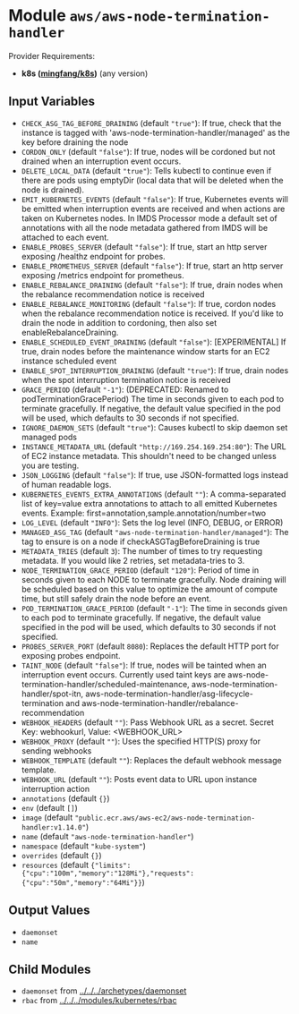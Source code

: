 
# Module `aws/aws-node-termination-handler`

Provider Requirements:
* **k8s ([mingfang/k8s](https://registry.terraform.io/providers/mingfang/k8s/latest))** (any version)

## Input Variables
* `CHECK_ASG_TAG_BEFORE_DRAINING` (default `"true"`): If true, check that the instance is tagged with 'aws-node-termination-handler/managed' as the key before draining the node
* `CORDON_ONLY` (default `"false"`): If true, nodes will be cordoned but not drained when an interruption event occurs.
* `DELETE_LOCAL_DATA` (default `"true"`): Tells kubectl to continue even if there are pods using emptyDir (local data that will be deleted when the node is drained).
* `EMIT_KUBERNETES_EVENTS` (default `"false"`): If true, Kubernetes events will be emitted when interruption events are received and when actions are taken on Kubernetes nodes. In IMDS Processor mode a default set of annotations with all the node metadata gathered from IMDS will be attached to each event. 
* `ENABLE_PROBES_SERVER` (default `"false"`): If true, start an http server exposing /healthz endpoint for probes.
* `ENABLE_PROMETHEUS_SERVER` (default `"false"`): If true, start an http server exposing /metrics endpoint for prometheus.
* `ENABLE_REBALANCE_DRAINING` (default `"false"`): If true, drain nodes when the rebalance recommendation notice is received
* `ENABLE_REBALANCE_MONITORING` (default `"false"`): If true, cordon nodes when the rebalance recommendation notice is received. If you'd like to drain the node in addition to cordoning, then also set enableRebalanceDraining.
* `ENABLE_SCHEDULED_EVENT_DRAINING` (default `"false"`): [EXPERIMENTAL] If true, drain nodes before the maintenance window starts for an EC2 instance scheduled event
* `ENABLE_SPOT_INTERRUPTION_DRAINING` (default `"true"`): If true, drain nodes when the spot interruption termination notice is received
* `GRACE_PERIOD` (default `"-1"`): (DEPRECATED: Renamed to podTerminationGracePeriod) The time in seconds given to each pod to terminate gracefully. If negative, the default value specified in the pod will be used, which defaults to 30 seconds if not specified.
* `IGNORE_DAEMON_SETS` (default `"true"`): Causes kubectl to skip daemon set managed pods
* `INSTANCE_METADATA_URL` (default `"http://169.254.169.254:80"`): The URL of EC2 instance metadata. This shouldn't need to be changed unless you are testing.
* `JSON_LOGGING` (default `"false"`): If true, use JSON-formatted logs instead of human readable logs.
* `KUBERNETES_EVENTS_EXTRA_ANNOTATIONS` (default `""`): A comma-separated list of key=value extra annotations to attach to all emitted Kubernetes events. Example: first=annotation,sample.annotation/number=two
* `LOG_LEVEL` (default `"INFO"`): Sets the log level (INFO, DEBUG, or ERROR)
* `MANAGED_ASG_TAG` (default `"aws-node-termination-handler/managed"`): The tag to ensure is on a node if checkASGTagBeforeDraining is true
* `METADATA_TRIES` (default `3`): The number of times to try requesting metadata. If you would like 2 retries, set metadata-tries to 3.
* `NODE_TERMINATION_GRACE_PERIOD` (default `"120"`): Period of time in seconds given to each NODE to terminate gracefully. Node draining will be scheduled based on this value to optimize the amount of compute time, but still safely drain the node before an event.
* `POD_TERMINATION_GRACE_PERIOD` (default `"-1"`): The time in seconds given to each pod to terminate gracefully. If negative, the default value specified in the pod will be used, which defaults to 30 seconds if not specified.
* `PROBES_SERVER_PORT` (default `8080`): Replaces the default HTTP port for exposing probes endpoint.
* `TAINT_NODE` (default `"false"`): If true, nodes will be tainted when an interruption event occurs. Currently used taint keys are aws-node-termination-handler/scheduled-maintenance, aws-node-termination-handler/spot-itn, aws-node-termination-handler/asg-lifecycle-termination and aws-node-termination-handler/rebalance-recommendation
* `WEBHOOK_HEADERS` (default `""`): Pass Webhook URL as a secret. Secret Key: webhookurl, Value: <WEBHOOK_URL>
* `WEBHOOK_PROXY` (default `""`): Uses the specified HTTP(S) proxy for sending webhooks
* `WEBHOOK_TEMPLATE` (default `""`): Replaces the default webhook message template.
* `WEBHOOK_URL` (default `""`): Posts event data to URL upon instance interruption action
* `annotations` (default `{}`)
* `env` (default `[]`)
* `image` (default `"public.ecr.aws/aws-ec2/aws-node-termination-handler:v1.14.0"`)
* `name` (default `"aws-node-termination-handler"`)
* `namespace` (default `"kube-system"`)
* `overrides` (default `{}`)
* `resources` (default `{"limits":{"cpu":"100m","memory":"128Mi"},"requests":{"cpu":"50m","memory":"64Mi"}}`)

## Output Values
* `daemonset`
* `name`

## Child Modules
* `daemonset` from [../../../archetypes/daemonset](../../../archetypes/daemonset)
* `rbac` from [../../../modules/kubernetes/rbac](../../../modules/kubernetes/rbac)

